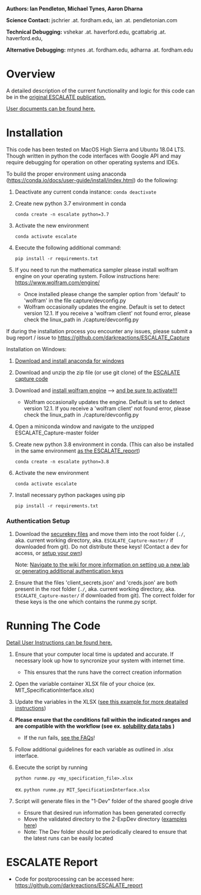 **Authors: Ian Pendleton, Michael Tynes, Aaron Dharna**

**Science Contact:** jschrier .at. fordham.edu, ian .at. pendletonian.com

**Technical Debugging:** vshekar .at. haverford.edu, gcattabrig .at. haverford.edu,

**Alternative Debugging:** mtynes .at. fordham.edu, adharna .at. fordham.edu

Overview
=================
A detailed description of the current functionality and logic for this code can be in the [original ESCALATE publication.](https://drive.google.com/open?id=11UfmPuS3e2Y83FtaCJ5VeNanDyprKRR7)

[User documents can be found here.](https://docs.google.com/document/d/1RQJvAlDVIfu19Tea23dLUSymLabGfwJtDnZwANtU05s/edit#)

Installation
=============

This code has been tested on MacOS High Sierra and Ubuntu 18.04 LTS.  Though written in python the code interfaces with
Google API and may require debugging for operation on other operating systems and IDEs.

To build the proper environment using anaconda (https://conda.io/docs/user-guide/install/index.html) do the following:

1. Deactivate any current conda instance: `conda deactivate`

2. Create new python 3.7 environment in conda

      `conda create -n escalate python=3.7`

3. Activate the new environment
      
      `conda activate escalate`

4. Execute the following additional command: 

      `pip install -r requirements.txt`

5. If you need to run the mathematica sampler please install wolfram engine on your operating system.  Follow instructions here: https://www.wolfram.com/engine/

   * Once installed please change the sampler option from 'default' to 'wolfram' in the file capture/devconfig.py
   * Wolfram occasionally updates the engine.  Default is set to detect version 12.1.  If you receive a 'wolfram client' not found error, please check the linux_path in ./capture/devconfig.py 

If during the installation process you encounter any issues, please submit a bug report / issue to https://github.com/darkreactions/ESCALATE_Capture

Installation on Windows:

1. [Download and install anaconda for windows](https://docs.anaconda.com/anaconda/install/windows/)

2. Download and unzip the zip file (or use git clone) of the [ESCALATE capture code](https://github.com/darkreactions/ESCALATE_Capture)

3. Download and [install wolfram engine](https://www.wolfram.com/engine/) --> [and be sure to activate!!!](https://support.wolfram.com/46069)

   * Wolfram occasionally updates the engine.  Default is set to detect version 12.1.  If you receive a 'wolfram client' not found error, please check the linux_path in ./capture/devconfig.py 

4. Open a miniconda window and navigate to the unzipped ESCALATE_Capture-master folder

5. Create new python 3.8 environment in conda.  (This can also be installed in the same environment [as the ESCALATE_report](https://github.com/darkreactions/ESCALATE_report)) 
  
    `conda create -n escalate python=3.8`

6. Activate the new environment 

    `conda activate escalate`

7. Install necessary python packages using pip

     `pip install -r requirements.txt`

### Authentication Setup

1. Download the [securekey files](https://www.youtube.com/watch?v=oHg5SJYRHA0) and move them into the root folder (`./`, aka. current working directory, aka. `ESCALATE_Capture-master/` if downloaded from git). Do not distribute these keys! (Contact a dev for access, or [setup your own](https://github.com/darkreactions/ESCALATE_Capture/wiki/Developers:--ONBOARDING-LABS:--Capture-and-Report))

   Note: [Navigate to the wiki for more information on setting up a new lab or generating additional authentication keys](https://github.com/darkreactions/ESCALATE_Capture/wiki/Developers:--ONBOARDING-LABS:--Capture-and-Report)

2. Ensure that the files 'client_secrets.json' and 'creds.json' are both present in the root folder (`./`, aka. current working directory, aka. `ESCALATE_Capture-master/` if downloaded from git).  The correct folder for these keys is the one which contains the runme.py script.

Running The Code
================

[Detail User Instructions can be found here.](https://docs.google.com/document/d/1RQJvAlDVIfu19Tea23dLUSymLabGfwJtDnZwANtU05s/edit#)

1. Ensure that your computer local time is updated and accurate. If necessary look up how to syncronize your system with internet time.

    * This ensures that the runs have the correct creation information

2. Open the variable container XLSX file of your choice (ex. MIT_SpecificationInterface.xlsx)

3. Update the variables in the XLSX ([see this example for more deatailed instructions](https://drive.google.com/file/d/1OorISnTc4cHbzKQWDPsKaXGcw20fOcIA/view?usp=sharing))

4. **Please ensure that the conditions fall within the indicated ranges and are compatible with the workflow (see ex. [solubility data tabs](https://docs.google.com/spreadsheets/d/1JgRKUH_ie87KAXsC-fRYEw_5SepjOgVt7njjQBETxEg/edit?usp=sharing) )** 

    * If the run fails, [see the FAQs](https://docs.google.com/document/d/1RQJvAlDVIfu19Tea23dLUSymLabGfwJtDnZwANtU05s/edit#bookmark=id.8sg0qwagd7yw)!
    
5. Follow additional guidelines for each variable as outlined in .xlsx interface.

6. Execute the script by running 

   `python runme.py <my_specification_file>.xlsx`

   ex. `python runme.py MIT_SpecificationInterface.xlsx`

7. Script will generate files in the "1-Dev" folder of the shared google drive
    * Ensure that desired run information has been generated correctly
    * Move the validated directory to the 2-ExpDev directory ([examples here](https://drive.google.com/drive/u/1/folders/1S6DLLphYBsB-s-HkFddYj1rtZZiyaE0o))
    * Note: The Dev folder should be periodically cleared to ensure that the latest runs can be easily located

ESCALATE Report
=================
* Code for postprocessing can be accessed here: https://github.com/darkreactions/ESCALATE_report
